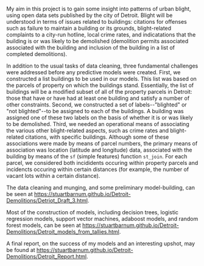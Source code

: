 My aim in this project is to gain some insight into patterns of urban blight, using open data sets published by the city of Detroit. Blight will be understood in terms of issues related to buildings: citations for offenses such as failure to maintain a building or its grounds, blight-related complaints to a city-run hotline, local crime rates, and indicatations that the building is or was likely to be demolished (demolition permits associated associated with the building and inclusion of the building in a list of completed demolitions).

In addition to the usual tasks of data cleaning, three fundamental challenges were addressed before any predictive models were created. First, we constructed a list buildings to be used in our models. This list was based on the parcels of property on which the buildings stand. Essentially, the list of buildings will be a modified subset of all of the property parcels in Detroit: those that have or have had at least one building and satisfy a number of other constraints. Second, we constructed a set of labels--"blighted" or "not blighted"--to be assigned to each of the buildings. A building was assigned one of these two labels on the basis of whether it is or was likely to be demolished. Third, we needed an operational means of associating the various other blight-related aspects, such as crime rates and blight-related citations, with specific buildings. Although some of these associations were made by means of parcel numbers, the primary means of association was location (latitude and longitude) data, associated with the building by means of the `sf` (simple features) function `st_join`. For each parcel, we considered both incididents occuring within property parcels and incidencts occuring within certain distances (for example, the number of vacant lots within a certain distance).

The data cleaning and munging, and some preliminary model-building, can be seen at 
https://stuartbarnum.github.io/Detroit-Demolitions/Detriot_Draft_3.html.

Most of the construction of models, including decision trees, logistic regression models, support vector machines, adaboost models, and random forest models, can be seen at https://stuartbarnum.github.io/Detroit-Demolitions/Detroit_models_from_tallies.html.

A final report, on the success of my models and an interesting upshot, may be found at https://stuartbarnum.github.io/Detroit-Demolitions/Detroit_Report.html.

